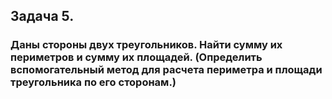 ## Задача 5. 
### Даны стороны двух треугольников. Найти сумму их периметров и сумму их площадей. (Определить вспомогательный метод для расчета периметра и площади треугольника по его сторонам.)
